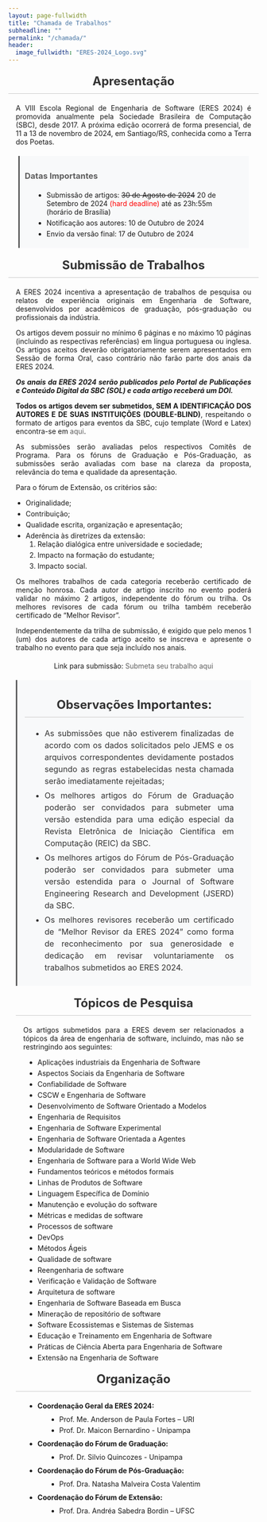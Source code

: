 ```yaml
---
layout: page-fullwidth
title: "Chamada de Trabalhos"
subheadline: ""
permalink: "/chamada/"
header:
  image_fullwidth: "ERES-2024_Logo.svg"
---
```


<style>
  .chamada-trabalhos header {
    margin-bottom: 30px;
  }

  .chamada-trabalhos h1, 
  .chamada-trabalhos h2, 
  .chamada-trabalhos h3 {
    color: #333;
    text-align: center;
    margin: 20px 0;
  }

  .chamada-trabalhos h2 {
    font-size: 24px;
    padding-bottom: 10px;
    border-bottom: 1px solid #cbcbcb;
  }

  .chamada-trabalhos .text {
    text-align: justify;
    padding: 0 15px;
  }

  .chamada-trabalhos ul {
    margin: 10px 20px;
    list-style-type: disc;
  }

  .chamada-trabalhos li {
    margin-bottom: 5px;
  }

  .chamada-trabalhos .important-dates {
    background-color: #f8f9fa;
    border-left: 3px solid #5e5e5e;
    padding: 10px;
    margin: 20px;
  }

  .chamada-trabalhos .important-dates h3 {
    text-align: left;
    color: #5e5e5e;
  }

  .chamada-trabalhos .submission-link {
    text-align: center;
    margin-top: 20px;
  }

  .chamada-trabalhos a {
    color: #5e5e5e;
    text-decoration: none;
  }

  .chamada-trabalhos a:hover {
    text-decoration: underline;
  }

  .chamada-trabalhos .text-strong {
    font-weight: bold;
    font-style: italic; 
  }

  .chamada-trabalhos .important-observations {
    background-color: #f8f9fa;
    padding: 15px;
    border-left: 3px solid #5e5e5e;
    margin: 20px 0;
  }

  .chamada-trabalhos .important-observations ul {
    padding-left: 20px;
  }

  .chamada-trabalhos .important-observations li {
    font-size: 16px;
    line-height: 1.5;
    color: #333;
  }
</style>

<main class="chamada-trabalhos">
  <section>
    <h2>Apresentação</h2>
    <p class="text">A VIII Escola Regional de Engenharia de Software (ERES 2024) é promovida anualmente pela Sociedade Brasileira de Computação (SBC), desde 2017. A próxima edição ocorrerá de forma presencial, de 11 a 13 de novembro de 2024, em Santiago/RS, conhecida como a Terra dos Poetas.</p>
  </section>

  <section class="important-dates">
    <h3>Datas Importantes</h3>
    <ul>
      <li>Submissão de artigos: <s>30 de Agosto de 2024</s> 20 de Setembro de 2024 <span style="color: red">(hard deadline)</span> até as 23h:55m (horário de Brasília)</li>
      <li>Notificação aos autores: 10 de Outubro de 2024</li>
      <li>Envio da versão final: 17 de Outubro de 2024</li>
    </ul>
  </section>

  <section>
    <h2>Submissão de Trabalhos</h2>
    <p class="text">
      A ERES 2024 incentiva a apresentação de trabalhos de pesquisa ou relatos de experiência originais em Engenharia de Software, desenvolvidos por acadêmicos de graduação, pós-graduação ou profissionais da indústria.
    </p>
    <p class="text">
      Os artigos devem possuir no mínimo 6 páginas e no máximo 10 páginas (incluindo as respectivas referências) em língua portuguesa ou inglesa. Os artigos aceitos deverão obrigatoriamente serem apresentados em Sessão de forma Oral, caso contrário não farão parte dos anais da ERES 2024.
    </p>
    <p class="text text-strong">
      Os anais da ERES 2024 serão publicados pelo Portal de Publicações e Conteúdo Digital da SBC (SOL) e cada artigo receberá um DOI.
    </p>
    <p class="text">
      <strong>Todos os artigos devem ser submetidos, SEM A IDENTIFICAÇÃO DOS AUTORES E DE SUAS INSTITUIÇÕES (DOUBLE-BLIND)</strong>, respeitando o formato de artigos para eventos da SBC, cujo template (Word e Latex) encontra-se em <a href="https://www.sbc.org.br/documentos-da-sbc/category/169-templates-para-artigos-e-capitulos-de-livros" target="_blank">aqui</a>.
    </p>
    <p class="text">
      As submissões serão avaliadas pelos respectivos Comitês de Programa. 
      Para os fóruns de Graduação e Pós-Graduação, as submissões serão avaliadas com base na clareza da proposta, relevância do tema e qualidade da apresentação.
    </p>
    <p class="text">
      Para o fórum de Extensão, os critérios são:
      <ul class="text">
        <li>Originalidade; </li>
        <li>Contribuição; </li>
        <li>Qualidade escrita, organização e apresentação; </li>
        <li>Aderência às diretrizes da extensão:
          <ol>
            <li>Relação dialógica entre universidade e sociedade;</li>
            <li>Impacto na formação do estudante;</li>
            <li>Impacto social.</li>
          </ol>
        </li>
      </ul>
    </p>
    <p class="text">Os melhores trabalhos de cada categoria receberão certificado de menção honrosa. Cada autor de artigo inscrito no evento poderá validar no máximo 2 artigos, independente do fórum ou trilha. Os melhores revisores de cada fórum ou trilha também receberão certificado de “Melhor Revisor”.</p>
    <p class="text">
      Independentemente da trilha de submissão, é exigido que pelo menos 1 (um) dos autores de cada artigo aceito se inscreva e apresente o trabalho no evento para que seja incluído nos anais. 
    </p>
    <p class="submission-link">Link para submissão: <a href="https://jems3.sbc.org.br/eres2024">Submeta seu trabalho aqui</a></p>
  </section>

  <section class="text"> 
    <div class="important-observations">
      <h2>Observações Importantes:</h2>
      <ul>
        <li>As submissões que não estiverem finalizadas de acordo com os dados solicitados pelo JEMS e os arquivos correspondentes devidamente postados segundo as regras estabelecidas nesta chamada serão imediatamente rejeitadas;</li>
        <li>Os melhores artigos do Fórum de Graduação poderão ser convidados para submeter uma versão estendida para uma edição especial da Revista Eletrônica de Iniciação Científica em Computação (REIC) da SBC.</li>
        <li>Os melhores artigos do Fórum de Pós-Graduação poderão ser convidados para submeter uma versão estendida para o Journal of Software Engineering Research and Development (JSERD) da SBC.</li>
        <li>Os melhores revisores receberão um certificado de “Melhor Revisor da ERES 2024” como forma de reconhecimento por sua generosidade e dedicação em revisar voluntariamente os trabalhos submetidos ao ERES 2024.</li>
      </ul>
    </div>
  </section>

  <section class="text">
    <h2>Tópicos de Pesquisa</h2>
    <p class="text">Os artigos submetidos para a ERES devem ser relacionados a tópicos da área de engenharia de software, incluindo, mas não se restringindo aos seguintes:</p>
    <ul>
        <li>Aplicações industriais da Engenharia de Software</li>
        <li>Aspectos Sociais da Engenharia de Software</li>
        <li>Confiabilidade de Software</li>
        <li>CSCW e Engenharia de Software</li>
        <li>Desenvolvimento de Software Orientado a Modelos</li>
        <li>Engenharia de Requisitos</li>
        <li>Engenharia de Software Experimental</li>
        <li>Engenharia de Software Orientada a Agentes</li>
        <li>Modularidade de Software</li>
        <li>Engenharia de Software para a World Wide Web</li>
        <li>Fundamentos teóricos e métodos formais</li>
        <li>Linhas de Produtos de Software</li>
        <li>Linguagem Específica de Domínio</li>
        <li>Manutenção e evolução do software</li>
        <li>Métricas e medidas de software</li>
        <li>Processos de software</li>
        <li>DevOps</li>
        <li>Métodos Ágeis</li>
        <li>Qualidade de software</li>
        <li>Reengenharia de software</li>
        <li>Verificação e Validação de Software</li>
        <li>Arquitetura de software</li>
        <li>Engenharia de Software Baseada em Busca</li>
        <li>Mineração de repositório de software</li>
        <li>Software Ecossistemas e Sistemas de Sistemas</li>
        <li>Educação e Treinamento em Engenharia de Software</li>
        <li>Práticas de Ciência Aberta para Engenharia de Software</li>
        <li>Extensão na Engenharia de Software</li>
    </ul>
  </section>

  <section class="text">
    <h2>Organização</h2>
    <ul>
        <li><strong>Coordenação Geral da ERES 2024:</strong>
          <ul>
            <li>Prof. Me. Anderson de Paula Fortes – URI</li>
            <li>Prof. Dr. Maicon Bernardino - Unipampa</li>
          </ul>
        </li>
        <li><strong>Coordenação do Fórum de Graduação:</strong>
          <ul>
            <li>Prof. Dr. Silvio Quincozes - Unipampa</li>
          </ul>
        </li>
        <li><strong>Coordenação do Fórum de Pós-Graduação:</strong>
          <ul>
            <li>Prof. Dra. Natasha Malveira Costa Valentim</li>
          </ul>
        </li>
        <li><strong>Coordenação do Fórum de Extensão:</strong>
          <ul>
            <li>Prof. Dra. Andréa Sabedra Bordin – UFSC</li>
          </ul>
        </li>
    </ul>
  </section>
</main>
